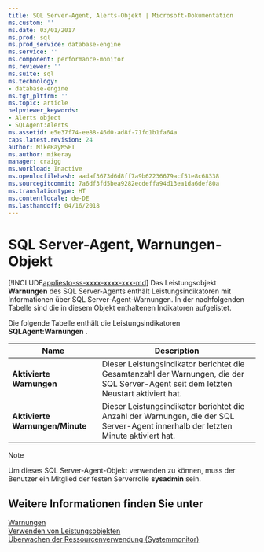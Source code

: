 ```yaml
---
title: SQL Server-Agent, Alerts-Objekt | Microsoft-Dokumentation
ms.custom: ''
ms.date: 03/01/2017
ms.prod: sql
ms.prod_service: database-engine
ms.service: ''
ms.component: performance-monitor
ms.reviewer: ''
ms.suite: sql
ms.technology:
- database-engine
ms.tgt_pltfrm: ''
ms.topic: article
helpviewer_keywords:
- Alerts object
- SQLAgent:Alerts
ms.assetid: e5e37f74-ee88-46d0-ad8f-71fd1b1fa64a
caps.latest.revision: 24
author: MikeRayMSFT
ms.author: mikeray
manager: craigg
ms.workload: Inactive
ms.openlocfilehash: aadaf3673d6d8ff7a9b62236679acf51e8c68338
ms.sourcegitcommit: 7a6df3fd5bea9282ecdeffa94d13ea1da6def80a
ms.translationtype: HT
ms.contentlocale: de-DE
ms.lasthandoff: 04/16/2018
---
```

# <a name="sql-server-agent-alerts-object"></a>SQL Server-Agent, Warnungen-Objekt
[!INCLUDE[appliesto-ss-xxxx-xxxx-xxx-md](../../includes/appliesto-ss-xxxx-xxxx-xxx-md.md)]
  Das Leistungsobjekt **Warnungen** des SQL Server-Agents enthält Leistungsindikatoren mit Informationen über SQL Server-Agent-Warnungen. In der nachfolgenden Tabelle sind die in diesem Objekt enthaltenen Indikatoren aufgelistet.  
  
 Die folgende Tabelle enthält die Leistungsindikatoren **SQLAgent:Warnungen** .  
  
|Name|Description|  
|----------|-----------------|  
|**Aktivierte Warnungen**|Dieser Leistungsindikator berichtet die Gesamtanzahl der Warnungen, die der SQL Server-Agent seit dem letzten Neustart aktiviert hat.|  
|**Aktivierte Warnungen/Minute**|Dieser Leistungsindikator berichtet die Anzahl der Warnungen, die der SQL Server-Agent innerhalb der letzten Minute aktiviert hat.|  
  
> [!NOTE]  
>  Um dieses SQL Server-Agent-Objekt verwenden zu können, muss der Benutzer ein Mitglied der festen Serverrolle **sysadmin** sein.  
  
## <a name="see-also"></a>Weitere Informationen finden Sie unter  
 [Warnungen](http://msdn.microsoft.com/library/3f57d0f0-4781-46ec-82cd-b751dc5affef)   
 [Verwenden von Leistungsobjekten](http://msdn.microsoft.com/library/830b843a-6b2a-4620-a51b-98358e9fc54b)   
 [Überwachen der Ressourcenverwendung &#40;Systemmonitor&#41;](../../relational-databases/performance-monitor/monitor-resource-usage-system-monitor.md)  
  
  
